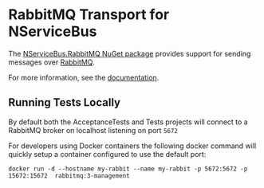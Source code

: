 # RabbitMQ Transport for NServiceBus

The [NServiceBus.RabbitMQ NuGet package](https://www.nuget.org/packages/NServiceBus.RabbitMQ) provides support for sending messages over [RabbitMQ](http://www.rabbitmq.com/).

For more information, see the [documentation](https://docs.particular.net/nservicebus/rabbitmq/).


## Running Tests Locally

By default both the AcceptanceTests and Tests projects will connect to a RabbitMQ broker on localhost listening on port `5672`

For developers using Docker containers the following docker command will quickly setup a container configured to use the default port:

`docker run -d --hostname my-rabbit --name my-rabbit -p 5672:5672 -p 15672:15672  rabbitmq:3-management`
